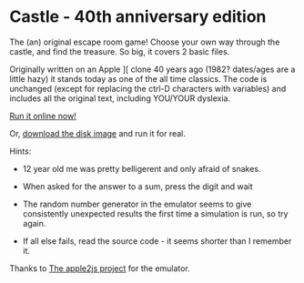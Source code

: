 
Castle - 40th anniversary edition
=================================

The (an) original escape room game!  Choose your own way through the castle, and find the treasure.  So big, it covers 2 basic files.

Originally written on an Apple ][ clone 40 years ago (1982? dates/ages are a little hazy) it stands today as one of the all time classics.  The code is unchanged (except for replacing the ctrl-D characters with variables) and includes all the original text, including YOU/YOUR dyslexia.


[Run it online now!](https://hughsando.github.io/Castle/apple2js.html#castle)

Or, [download the disk image](https://github.com/hughsando/Castle/raw/main/dsk/castle.dsk) and run it for real.

Hints:
* 12 year old me was pretty belligerent and only afraid of snakes.

* When asked for the answer to a sum, press the digit and wait

* The random number generator in the emulator seems to give consistently unexpected results the first time a simulation is run, so try again.

* If all else fails, read the source code - it seems shorter than I remember it.

Thanks to [The apple2js project](https://github.com/whscullin/apple2js) for the emulator.


